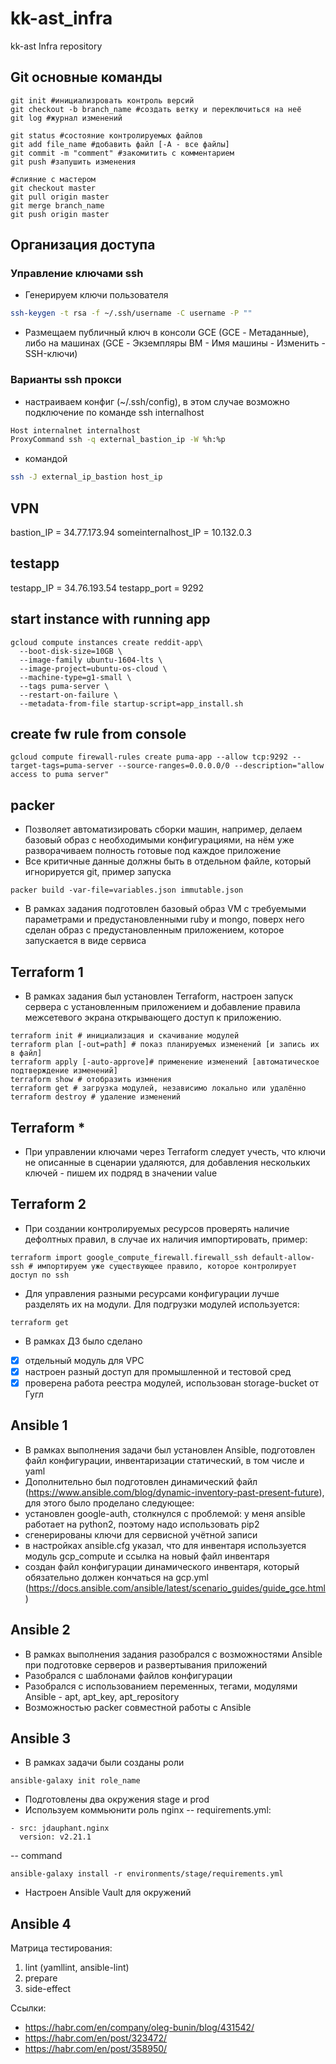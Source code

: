 # kk-ast_infra
kk-ast Infra repository

## Git основные команды
```
git init #инициализровать контроль версий
git checkout -b branch_name #создать ветку и переключиться на неё
git log #журнал изменений

git status #состояние контролируемых файлов
git add file_name #добавить файл [-A - все файлы]
git commit -m "comment" #закомитить с комментарием
git push #запушить изменения

#слияние с мастером
git checkout master
git pull origin master
git merge branch_name
git push origin master
```

## Организация доступа
### Управление ключами ssh
- Генерируем ключи пользователя
```bash
ssh-keygen -t rsa -f ~/.ssh/username -C username -P ""
```
- Размещаем публичный ключ в консоли GCE (GCE - Метаданные), либо на машинах (GCE - Экземпляры ВМ - Имя машины - Изменить - SSH-ключи)
### Варианты ssh прокси
- настраиваем конфиг (~/.ssh/config), в этом случае возможно подключение по команде ssh internalhost
```bash
Host internalnet internalhost
ProxyCommand ssh -q external_bastion_ip -W %h:%p
```
- командой
```bash
ssh -J external_ip_bastion host_ip
```

## VPN
bastion_IP = 34.77.173.94
someinternalhost_IP = 10.132.0.3

## testapp
testapp_IP = 34.76.193.54
testapp_port = 9292

## start instance with running app
```
gcloud compute instances create reddit-app\
  --boot-disk-size=10GB \
  --image-family ubuntu-1604-lts \
  --image-project=ubuntu-os-cloud \
  --machine-type=g1-small \
  --tags puma-server \
  --restart-on-failure \
  --metadata-from-file startup-script=app_install.sh
```
## create fw rule from console
```
gcloud compute firewall-rules create puma-app --allow tcp:9292 --target-tags=puma-server --source-ranges=0.0.0.0/0 --description="allow access to puma server"
```

## packer
- Позволяет автоматизировать сборки машин, например, делаем базовый образ с необходимыми конфигурациями, на нём уже разворачиваем полность готовые под каждое приложение
- Все критичные данные должны быть в отдельном файле, который игнорируется git, пример запуска
```
packer build -var-file=variables.json immutable.json
```
- В рамках задания подготовлен базовый образ VM с требуемыми параметрами и предустановленными ruby и mongo, поверх него сделан образ с предустановленным приложением, которое запускается в виде сервиса

## Terraform 1
- В рамках задания был установлен Terraform, настроен запуск сервера с установленным приложением и добавление правила межсетевого экрана открывающего доступ к приложению.
```
terraform init # инициализация и скачивание модулей
terraform plan [-out=path] # показ планируемых изменений [и запись их в файл]
terraform apply [-auto-approve]# применение изменений [автоматическое подтверждение изменений]
terraform show # отобразить измнения
terraform get # загрузка модулей, независимо локально или удалённо
terraform destroy # удаление изменений
```
## Terraform *
- При управлении ключами через Terraform следует учесть, что ключи не описанные в сценарии удаляются, для добавления нескольких ключей - пишем их подряд в значении value

## Terraform 2
- При создании контролируемых ресурсов проверять наличие дефолтных правил, в случае их наличия импортировать, пример:
```
terraform import google_compute_firewall.firewall_ssh default-allow-ssh # импортируем уже существующее правило, которое контролирует доступ по ssh
```
- Для управления разными ресурсами конфигурации лучше разделять их на модули. Для подгрузки модулей используется:
```
terraform get
```
- В рамках ДЗ было сделано
- [x] отдельный модуль для VPC
- [x] настроен разный доступ для промышленной и тестовой сред
- [x] проверена работа реестра модулей, использован storage-bucket от Гугл

## Ansible 1
- В рамках выполнения задачи был установлен Ansible, подготовлен файл конфигурации, инвентаризации статический, в том числе и yaml
- Дополнительно был подготовлен динамический файл (https://www.ansible.com/blog/dynamic-inventory-past-present-future), для этого было проделано следующее:
- установлен google-auth, столкнулся с проблемой: у меня ansible работает на python2, поэтому надо использовать pip2
- сгенерированы ключи для сервисной учётной записи
- в настройках ansible.cfg указал, что для инвентаря используется модуль gcp_compute и ссылка на новый файл инвентаря
- создан файл конфигурации динамического инвентаря, который обязательно должен кончаться на gcp.yml (https://docs.ansible.com/ansible/latest/scenario_guides/guide_gce.html)

## Ansible 2
- В рамках выполнения задания разобрался с возможностями Ansible при подготовке серверов и развертывания приложений
- Разобрался с шаблонами файлов конфигурации
- Разобрался с использованием переменных, тегами, модулями Ansible - apt, apt_key, apt_repository
- Возможностью packer совместной работы с Ansible

## Ansible 3
- В рамках задачи были созданы роли
```
ansible-galaxy init role_name
```
- Подготовлены два окружения stage и prod
- Используем коммьюнити роль nginx
-- requirements.yml:
```
- src: jdauphant.nginx
  version: v2.21.1
```
-- command
```
ansible-galaxy install -r environments/stage/requirements.yml
```
- Настроен Ansible Vault для окружений

## Ansible 4

Матрица тестирования:
1. lint (yamllint, ansible-lint)
2. prepare
3. side-effect

Ссылки:

- https://habr.com/en/company/oleg-bunin/blog/431542/
- https://habr.com/en/post/323472/
- https://habr.com/en/post/358950/
